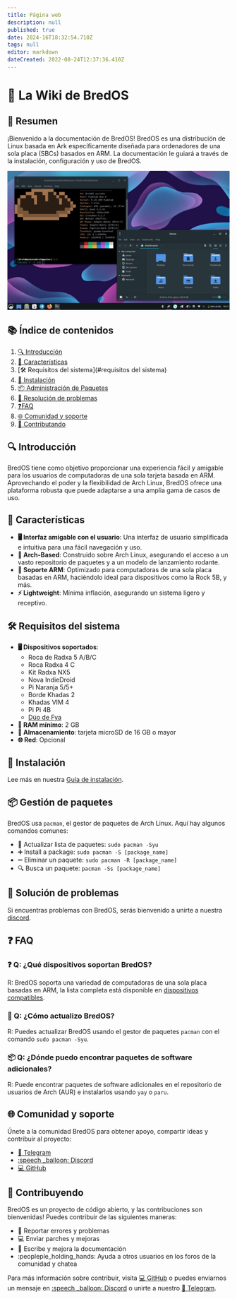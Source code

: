 ```yaml
---
title: Página web
description: null
published: true
date: 2024-16T18:32:54.710Z
tags: null
editor: markdown
dateCreated: 2022-08-24T12:37:36.410Z
---
```


# 🍞 La Wiki de BredOS

## 🌟 Resumen

¡Bienvenido a la documentación de BredOS! BredOS es una distribución de Linux basada en Ark específicamente diseñada para ordenadores de una sola placa (SBCs) basados en ARM.
La documentación le guiará a través de la instalación, configuración y uso de BredOS.

![](https://github.com/LinuxDroidMaster/Fydetab-Duo-DroidMaster-wiki/raw/main/Images/Linux/BredOS/preview.jpg)

## 📚 Índice de contenidos

1. [🔍 Introducción](#introduction)
2. [🚀 Características](#features)
3. [🛠️ Requisitos del sistema](#requisitos del sistema)
4. [💽 Instalación](/installation)
5. [📦 Administración de Paquetes](#package-management)
6. [🐞 Resolución de problemas](#troubleshooting)
7. [❓FAQ](#faq)
8. [🌐 Comunidad y soporte](#community-and-support)
9. [🤝 Contributando](#contributing)

## 🔍 Introducción

BredOS tiene como objetivo proporcionar una experiencia fácil y amigable para los usuarios de computadoras de una sola tarjeta basada en ARM. Aprovechando el poder y la flexibilidad de Arch Linux, BredOS ofrece una plataforma robusta que puede adaptarse a una amplia gama de casos de uso.

## 🚀 Características

- **🖥️ Interfaz amigable con el usuario**: Una interfaz de usuario simplificada e intuitiva para una fácil navegación y uso.
- **🎯 Arch-Based**: Construido sobre Arch Linux, asegurando el acceso a un vasto repositorio de paquetes y a un modelo de lanzamiento rodante.
- **🔧 Soporte ARM**: Optimizado para computadoras de una sola placa basadas en ARM, haciéndolo ideal para dispositivos como la Rock 5B, y más.
- **⚡ Lightweight**: Mínima inflación, asegurando un sistema ligero y receptivo.

## 🛠️ Requisitos del sistema

- **🖥️ Dispositivos soportados**:
  - Roca de Radxa 5 A/B/C
  - Roca Radxa 4 C
  - Kit Radxa NX5
  - Nova IndieDroid
  - Pi Naranja 5/5+
  - Borde Khadas 2
  - Khadas VIM 4
  - Pi Pi 4B
  - [Dúo de Fya](https://github.com/LinuxDroidMaster/Fydetab-Duo-DroidMaster-wiki/blob/main/Documentation/Linux_distros/bredos.md)
- **🧠 RAM mínimo**: 2 GB
- **💾 Almacenamiento**: tarjeta microSD de 16 GB o mayor
- **🌐 Red**: Opcional

## 💽 Instalación

Lee más en nuestra [Guía de instalación](/installation).

## 📦 Gestión de paquetes

BredOS usa `pacman`, el gestor de paquetes de Arch Linux. Aquí hay algunos comandos comunes:

- 🔄 Actualizar lista de paquetes: `sudo pacman -Syu`
- ➕ Install a package: `sudo pacman -S [package_name]`
- ➖ Eliminar un paquete: `sudo pacman -R [package_name]`
- 🔍 Busca un paquete: `pacman -Ss [package_name]`

## 🐞 Solución de problemas

Si encuentras problemas con BredOS, serás bienvenido a unirte a nuestra [discord](https://discord.gg/jwhxuyKXaa).

## ❓ FAQ

### ❓ Q: ¿Qué dispositivos soportan BredOS?

R: BredOS soporta una variedad de computadoras de una sola placa basadas en ARM, la lista completa está disponible en [dispositivos compatibles](#system-requirements).

### 🔄 Q: ¿Cómo actualizo BredOS?

R: Puedes actualizar BredOS usando el gestor de paquetes `pacman` con el comando `sudo pacman -Syu`.

### 📦 Q: ¿Dónde puedo encontrar paquetes de software adicionales?

R: Puede encontrar paquetes de software adicionales en el repositorio de usuarios de Arch (AUR) e instalarlos usando `yay` o `paru`.

## 🌐 Comunidad y soporte

Únete a la comunidad BredOS para obtener apoyo, compartir ideas y contribuir al proyecto:

- [📱 Telegram](https://t.me/bredoslinux)
- [:speech _balloon: Discord](https://discord.gg/jwhxuyKXaa)
- [💻 GitHub](http://github.com/BredOS)

## 🤝 Contribuyendo

BredOS es un proyecto de código abierto, y las contribuciones son bienvenidas! Puedes contribuir de las siguientes maneras:

- 🐛 Reportar errores y problemas
- 💻 Enviar parches y mejoras
- 📄 Escribe y mejora la documentación
- :peopleple_holding_hands: Ayuda a otros usuarios en los foros de la comunidad y chatea

Para más información sobre contribuir, visita [💻 GitHub](http://github.com/BredOS) o puedes enviarnos un mensaje en [:speech _balloon: Discord](https://discord.gg/jwhxuyKXaa) o unirte a nuestro [📱 Telegram](https://t.me/bredoslinux).
